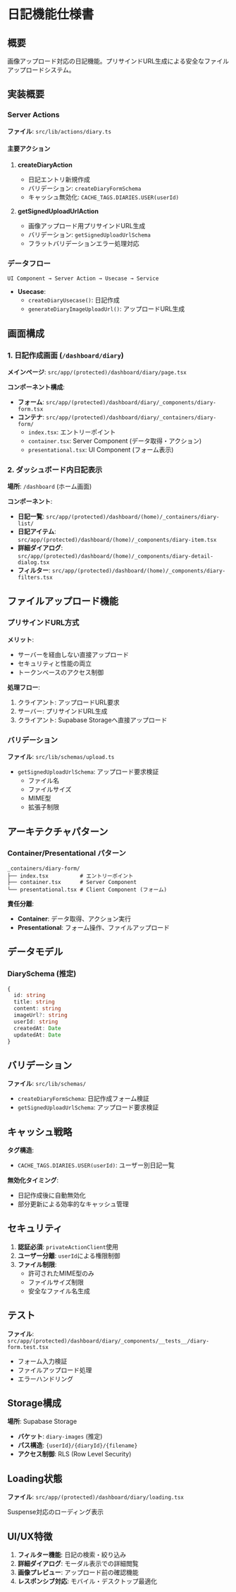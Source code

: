 # 日記機能仕様書

## 概要

画像アップロード対応の日記機能。プリサインドURL生成による安全なファイルアップロードシステム。

## 実装概要

### Server Actions

**ファイル**: `src/lib/actions/diary.ts`

#### 主要アクション

1. **createDiaryAction**
   - 日記エントリ新規作成
   - バリデーション: `createDiaryFormSchema`
   - キャッシュ無効化: `CACHE_TAGS.DIARIES.USER(userId)`

2. **getSignedUploadUrlAction**
   - 画像アップロード用プリサインドURL生成
   - バリデーション: `getSignedUploadUrlSchema`
   - フラットバリデーションエラー処理対応

### データフロー

```
UI Component → Server Action → Usecase → Service
```

- **Usecase**: 
  - `createDiaryUsecase()`: 日記作成
  - `generateDiaryImageUploadUrl()`: アップロードURL生成

## 画面構成

### 1. 日記作成画面 (`/dashboard/diary`)

**メインページ**: `src/app/(protected)/dashboard/diary/page.tsx`

**コンポーネント構成**:
- **フォーム**: `src/app/(protected)/dashboard/diary/_components/diary-form.tsx`
- **コンテナ**: `src/app/(protected)/dashboard/diary/_containers/diary-form/`
  - `index.tsx`: エントリーポイント
  - `container.tsx`: Server Component (データ取得・アクション)
  - `presentational.tsx`: UI Component (フォーム表示)

### 2. ダッシュボード内日記表示

**場所**: `/dashboard` (ホーム画面)

**コンポーネント**:
- **日記一覧**: `src/app/(protected)/dashboard/(home)/_containers/diary-list/`
- **日記アイテム**: `src/app/(protected)/dashboard/(home)/_components/diary-item.tsx`
- **詳細ダイアログ**: `src/app/(protected)/dashboard/(home)/_components/diary-detail-dialog.tsx`
- **フィルター**: `src/app/(protected)/dashboard/(home)/_components/diary-filters.tsx`

## ファイルアップロード機能

### プリサインドURL方式

**メリット**:
- サーバーを経由しない直接アップロード
- セキュリティと性能の両立
- トークンベースのアクセス制御

**処理フロー**:
1. クライアント: アップロードURL要求
2. サーバー: プリサインドURL生成
3. クライアント: Supabase Storageへ直接アップロード

### バリデーション

**ファイル**: `src/lib/schemas/upload.ts`

- `getSignedUploadUrlSchema`: アップロード要求検証
  - ファイル名
  - ファイルサイズ
  - MIME型
  - 拡張子制限

## アーキテクチャパターン

### Container/Presentational パターン

```
_containers/diary-form/
├── index.tsx          # エントリーポイント  
├── container.tsx      # Server Component
└── presentational.tsx # Client Component (フォーム)
```

**責任分離**:
- **Container**: データ取得、アクション実行
- **Presentational**: フォーム操作、ファイルアップロード

## データモデル

### DiarySchema (推定)

```typescript
{
  id: string
  title: string
  content: string
  imageUrl?: string
  userId: string
  createdAt: Date
  updatedAt: Date
}
```

## バリデーション

**ファイル**: `src/lib/schemas/`

- `createDiaryFormSchema`: 日記作成フォーム検証
- `getSignedUploadUrlSchema`: アップロード要求検証

## キャッシュ戦略

**タグ構造**:
- `CACHE_TAGS.DIARIES.USER(userId)`: ユーザー別日記一覧

**無効化タイミング**:
- 日記作成後に自動無効化
- 部分更新による効率的なキャッシュ管理

## セキュリティ

1. **認証必須**: `privateActionClient`使用
2. **ユーザー分離**: `userId`による権限制御
3. **ファイル制限**: 
   - 許可されたMIME型のみ
   - ファイルサイズ制限
   - 安全なファイル名生成

## テスト

**ファイル**: `src/app/(protected)/dashboard/diary/_components/__tests__/diary-form.test.tsx`

- フォーム入力検証
- ファイルアップロード処理
- エラーハンドリング

## Storage構成

**場所**: Supabase Storage
- **バケット**: `diary-images` (推定)
- **パス構造**: `{userId}/{diaryId}/{filename}`
- **アクセス制御**: RLS (Row Level Security)

## Loading状態

**ファイル**: `src/app/(protected)/dashboard/diary/loading.tsx`

Suspense対応のローディング表示

## UI/UX特徴

1. **フィルター機能**: 日記の検索・絞り込み
2. **詳細ダイアログ**: モーダル表示での詳細閲覧
3. **画像プレビュー**: アップロード前の確認機能
4. **レスポンシブ対応**: モバイル・デスクトップ最適化